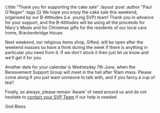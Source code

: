 {:title "Thank you for supporting the cake sale"
 :layout :post
 :author "Paul O'Regan"
 :tags []}
We hope you enjoy the cake sale this weekend, organised by our B-Attitudes (i.e. young SVP) team! Thank you in advance for your support, and the B-Attitudes will be using all the proceeds for Mary's Meals and for Christmas gifts for the residents of our local care home, Brackenbridge House.

Next weekend, our religious items shop, Gifted, will be open after the weekend masses so have a think during the week if there is anything in particular you need from it. If we don't stock it then just let us know and we'll get it for you.

Another date for your calendar is Wednesday 7th June, when the Bereavement Support Group will meet in the hall after 10am mass. Please come along if you just want someone to talk with, and if you fancy a cup of tea!!

Finally, as always, please remain 'Aware' of need around us and do not hesitate to [contact your SVP Team](../../pages-output/contact/) if our help is needed.

God Bless.
